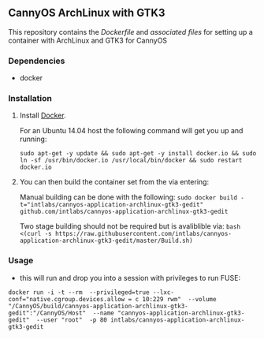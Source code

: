 ## CannyOS ArchLinux with GTK3


This repository contains the *Dockerfile* and *associated files* for setting up a container with ArchLinux and GTK3 for CannyOS

### Dependencies

* docker


### Installation

1. Install [Docker](https://www.docker.io/).

	For an Ubuntu 14.04 host the following command will get you up and running:

	`sudo apt-get -y update && sudo apt-get -y install docker.io && sudo ln -sf /usr/bin/docker.io /usr/local/bin/docker && sudo restart docker.io`

2. You can then build the container set from the via entering:

	Manual building can be done with the following:
	`sudo docker build -t="intlabs/cannyos-application-archlinux-gtk3-gedit" github.com/intlabs/cannyos-application-archlinux-gtk3-gedit`

	Two stage building should not be required but is avaliblible via:
	`bash <(curl -s https://raw.githubusercontent.com/intlabs/cannyos-application-archlinux-gtk3-gedit/master/Build.sh)`

	
### Usage

* this will run and drop you into a session with privileges to run FUSE:

`docker run -i -t --rm  --privileged=true --lxc-conf="native.cgroup.devices.allow = c 10:229 rwm"  --volume "/CannyOS/build/cannyos-application-archlinux-gtk3-gedit":"/CannyOS/Host"  --name "cannyos-application-archlinux-gtk3-gedit"  --user "root"  -p 80 intlabs/cannyos-application-archlinux-gtk3-gedit`
